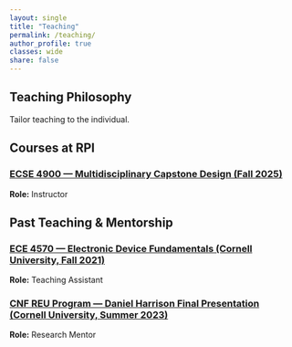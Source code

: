 ```yaml
---
layout: single
title: "Teaching"
permalink: /teaching/
author_profile: true
classes: wide
share: false
---
```


## Teaching Philosophy

Tailor teaching to the individual.

## Courses at RPI

### [ECSE 4900 — Multidisciplinary Capstone Design (Fall 2025)](https://catalog.rpi.edu/preview_course_nopop.php?catoid=16&coid=29082)
**Role:** Instructor  


## Past Teaching & Mentorship

### [ECE 4570 — Electronic Device Fundamentals (Cornell University, Fall 2021)](https://classes.cornell.edu/browse/roster/FA21/class/ECE/4570)  
**Role:** Teaching Assistant  

### [CNF REU Program — Daniel Harrison Final Presentation (Cornell University, Summer 2023)](https://vod.video.cornell.edu/media/2023+CNF+REU+Harrison+Final+Presentation/1_83som7of/120391411)  
**Role:** Research Mentor  



